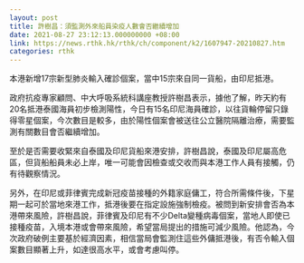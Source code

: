 ```yaml
---
layout: post
title: 許樹昌：須監測外來船員染疫人數會否繼續增加
date: 2021-08-27 23:12:13.000000000 +08:00
link: https://news.rthk.hk/rthk/ch/component/k2/1607947-20210827.htm
categories: rthk
---
```


本港新增17宗新型肺炎輸入確診個案，當中15宗來自同一貨船，由印尼抵港。

政府抗疫專家顧問、中大呼吸系統科講座教授許樹昌表示，據他了解，昨天約有20名抵港泰國海員初步檢測陽性，今日有15名印尼海員確診，以往貨輪停留只錄得零星個案，今次數目是較多，由於陽性個案會被送往公立醫院隔離治療，需要監測有關數目會否繼續增加。

至於是否需要收緊來自泰國及印尼貨船來港安排，許樹昌說，泰國及印尼屬高危區，但貨船船員未必上岸，唯一可能會因檢查或交收而與本港工作人員有接觸，仍有待觀察情況。

另外，在印尼或菲律賓完成新冠疫苗接種的外籍家庭傭工，符合所需條件後，下星期一起可於當地來港工作，抵港後要在指定設施強制檢疫。被問到新安排會否為本港帶來風險，許樹昌說，菲律賓及印尼有不少Delta變種病毒個案，當地人即使已接種疫苗，入境本港或會帶來風險，希望當局提出的措施可減少風險。他認為，今次政府破例主要基於經濟因素，相信當局會監測住這些外傭抵港後，有否令輸入個案數目顯著上升，如達很高水平，或會考慮叫停。
